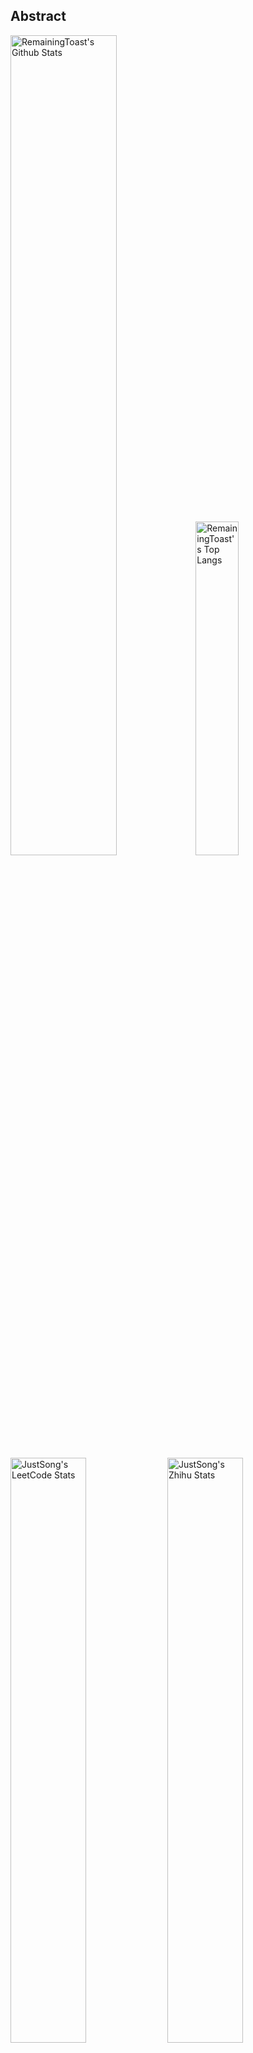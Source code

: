 ## Abstract
<p>
  <img src="https://github-readme-stats.vercel.app/api?username=RemainingToast&show_icons=true&hide_border=true" alt="RemainingToast's Github Stats" width="58%" />
  <img src="https://github-readme-stats.vercel.app/api/top-langs/?username=RemainingToast&layout=compact&hide_border=true&langs_count=10" alt="RemainingToast's Top Langs" width="37%" /> 
</p>

<p>
  <img src="https://stats.justsong.cn/api/leetcode/?username=sdudend&theme=light&cn=true" alt="JustSong's LeetCode Stats" width="49%" />
  <img src="https://stats.justsong.cn/api/zhihu/?username=hao-de-ni-34&theme=light" alt="JustSong's Zhihu Stats" width="49%" /> 
</p>

*Cards provided by [https://github.com/songquanpeng/stats-cards](https://github.com/songquanpeng/stats-cards).*

## Top Projects
|Project|Description|Stars|
|:--|:--|:--|
|[ToastClient](https://github.com/RemainingToast/ToastClient)|Fabric minecraft client|`24⭐`|
|[fabric-client](https://github.com/RemainingToast/fabric-client)|Fabric Utility Mod|`11⭐`|
|[DiscordBot](https://github.com/RemainingToast/DiscordBot)|None|`4⭐`|
|[DeathMessages](https://github.com/RemainingToast/DeathMessages)|None|`3⭐`|
|[forge-client](https://github.com/RemainingToast/forge-client)|None|`3⭐`|
|[ToastPack](https://github.com/RemainingToast/ToastPack)|Minecraft Resource Pack that I use|`3⭐`|
|[Bread-Mod](https://github.com/RemainingToast/Bread-Mod)|None|`2⭐`|
|[AnarchyCmds](https://github.com/RemainingToast/AnarchyCmds)|None|`1⭐`|
|[AnarchyVanish](https://github.com/RemainingToast/AnarchyVanish)|None|`1⭐`|
|[RandomMOTD](https://github.com/RemainingToast/RandomMOTD)|None|`1⭐`|

## Recent Updates
|Project|Description|Last Update|
|:--|:--|:--|
|[RemainingToast](https://github.com/RemainingToast/RemainingToast)|None|![2022-10-25 01:18:57](https://img.shields.io/badge/2022--10--25-01%3A18%3A57-brightgreen?style=flat-square)|
|[DeathMessages](https://github.com/RemainingToast/DeathMessages)|None|![2022-10-24 12:51:35](https://img.shields.io/badge/2022--10--24-12%3A51%3A35-brightgreen?style=flat-square)|
|[DMEnderCrystal](https://github.com/RemainingToast/DMEnderCrystal)|None|![2022-10-21 08:38:40](https://img.shields.io/badge/2022--10--21-08%3A38%3A40-brightgreen?style=flat-square)|
|[TimedNameColour](https://github.com/RemainingToast/TimedNameColour)|None|![2022-02-26 20:35:24](https://img.shields.io/badge/2022--02--26-20%3A35%3A24-brightgreen?style=flat-square)|
|[BlockGrade](https://github.com/RemainingToast/BlockGrade)|Minigame|![2022-02-22 17:25:10](https://img.shields.io/badge/2022--02--22-17%3A25%3A10-brightgreen?style=flat-square)|
|[ToastClient](https://github.com/RemainingToast/ToastClient)|Fabric minecraft client|![2022-01-25 19:21:07](https://img.shields.io/badge/2022--01--25-19%3A21%3A07-brightgreen?style=flat-square)|
|[TabList](https://github.com/RemainingToast/TabList)|None|![2021-08-08 19:18:22](https://img.shields.io/badge/2021--08--08-19%3A18%3A22-brightgreen?style=flat-square)|
|[RemainingToast-legacy](https://github.com/RemainingToast/RemainingToast-legacy)|None|![2021-08-08 18:18:34](https://img.shields.io/badge/2021--08--08-18%3A18%3A34-brightgreen?style=flat-square)|
|[DiscordBot](https://github.com/RemainingToast/DiscordBot)|None|![2021-06-07 12:42:00](https://img.shields.io/badge/2021--06--07-12%3A42%3A00-brightgreen?style=flat-square)|
|[RandomMOTD](https://github.com/RemainingToast/RandomMOTD)|None|![2021-05-26 15:05:21](https://img.shields.io/badge/2021--05--26-15%3A05%3A21-brightgreen?style=flat-square)|



*Last updated on: 2022-10-25 01:21:24*
